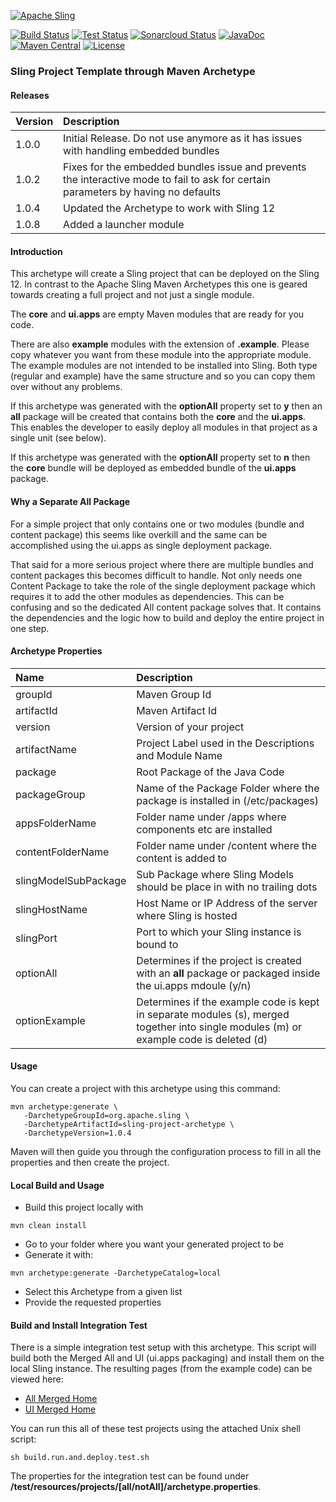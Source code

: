 [![Apache Sling](https://sling.apache.org/res/logos/sling.png)](https://sling.apache.org)

&#32;[![Build Status](https://ci-builds.apache.org/job/Sling/job/modules/job/sling-project-archetype/job/master/badge/icon)](https://ci-builds.apache.org/job/Sling/job/modules/job/sling-project-archetype/job/master/)&#32;[![Test Status](https://img.shields.io/jenkins/tests.svg?jobUrl=https://ci-builds.apache.org/job/Sling/job/modules/job/sling-project-archetype/job/master/)](https://ci-builds.apache.org/job/Sling/job/modules/job/sling-project-archetype/job/master/test/?width=800&height=600)&#32;[![Sonarcloud Status](https://sonarcloud.io/api/project_badges/measure?project=apache_sling-project-archetype&metric=alert_status)](https://sonarcloud.io/dashboard?id=apache_sling-project-archetype)&#32;[![JavaDoc](https://www.javadoc.io/badge/org.apache.sling/sling-project-archetype.svg)](https://www.javadoc.io/doc/org.apache.sling/sling-project-archetype)&#32;[![Maven Central](https://maven-badges.herokuapp.com/maven-central/org.apache.sling/sling-project-archetype/badge.svg)](https://search.maven.org/#search%7Cga%7C1%7Cg%3A%22org.apache.sling%22%20a%3A%22sling-project-archetype%22) [![License](https://img.shields.io/badge/License-Apache%202.0-blue.svg)](https://www.apache.org/licenses/LICENSE-2.0)

### Sling Project Template through Maven Archetype

#### Releases

| Version | Description |
|:--------|:------------|
|1.0.0    |Initial Release. Do not use anymore as it has issues with handling embedded bundles|
|1.0.2    |Fixes for the embedded bundles issue and prevents the interactive mode to fail to ask for certain parameters by having no defaults|
|1.0.4    |Updated the Archetype to work with Sling 12|
|1.0.8    |Added a launcher module|

#### Introduction

This archetype will create a Sling project that can be deployed on the Sling 12. In contrast to
the Apache Sling Maven Archetypes this one is geared towards creating a full project and not
just a single module.

The **core** and **ui.apps** are empty Maven modules that are ready for you code.

There are also **example** modules with the extension of **.example**. Please copy whatever you
want from these module into the appropriate module. The example modules are not intended to be
installed into Sling.
Both type (regular and example) have the same structure and so you can copy them over without
any problems.

If this archetype was generated with the **optionAll** property set to **y** then an **all** package
will be created that contains both the **core** and the **ui.apps**. This enables the developer
to easily deploy all modules in that project as a single unit (see below).

If this archetype was generated with the **optionAll** property set to **n** then the **core**
bundle will be deployed as embedded bundle of the **ui.apps** package.

#### Why a Separate All Package

For a simple project that only contains one or two modules (bundle and content package) this seems
like overkill and the same can be accomplished using the ui.apps as single deployment package.

That said for a more serious project where there are multiple bundles and content packages this
becomes difficult to handle. Not only needs one Content Package to take the role of the single
deployment package which requires it to add the other modules as dependencies. This can be confusing
and so the dedicated All content package solves that. It contains the dependencies and the logic
how to build and deploy the entire project in one step.

#### Archetype Properties

|Name                 |Description                                                                   |
|:--------------------|:-----------------------------------------------------------------------------|
|groupId              |Maven Group Id|
|artifactId           |Maven Artifact Id|
|version              |Version of your project|
|artifactName         |Project Label used in the Descriptions and Module Name|
|package              |Root Package of the Java Code|
|packageGroup         |Name of the Package Folder where the package is installed in (/etc/packages)|
|appsFolderName       |Folder name under /apps where components etc are installed|
|contentFolderName    |Folder name under /content where the content is added to|
|slingModelSubPackage |Sub Package where Sling Models should be place in with no trailing dots|
|slingHostName        |Host Name or IP Address of the server where Sling is hosted|
|slingPort            |Port to which your Sling instance is bound to|
|optionAll            |Determines if the project is created with an **all** package or packaged inside the ui.apps mdoule (y/n)|
|optionExample        |Determines if the example code is kept in separate modules (s), merged together into single modules (m) or example code is deleted (d)|

#### Usage

You can create a project with this archetype using this command:
```
mvn archetype:generate \
   -DarchetypeGroupId=org.apache.sling \
   -DarchetypeArtifactId=sling-project-archetype \
   -DarchetypeVersion=1.0.4
```
Maven will then guide you through the configuration process to fill in all the
properties and then create the project.

#### Local Build and Usage

* Build this project locally with
```
mvn clean install
```
* Go to your folder where you want your generated project to be
* Generate it with:
```
mvn archetype:generate -DarchetypeCatalog=local
```
* Select this Archetype from a given list
* Provide the requested properties

#### Build and Install Integration Test

There is a simple integration test setup with this archetype.
This script will build both the Merged All and UI (ui.apps packaging) and install them on the
local Sling instance. The resulting pages (from the example code) can be viewed here:

* [All Merged Home](http://localhost:8080/content/testContentAllMer/home.html)
* [UI Merged Home](http://localhost:8080/content/testContentUIMer/home.html)

You can run this all of these test projects using the attached Unix shell script:
```
sh build.run.and.deploy.test.sh
```

The properties for the integration test can be found under
**/test/resources/projects/\[all/notAll\]/archetype.properties**.
